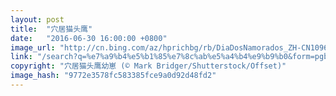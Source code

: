 ```yaml
---
layout: post
title:  "穴居猫头鹰"
date:   "2016-06-30 16:00:00 +0800"
image_url: "http://cn.bing.com/az/hprichbg/rb/DiaDosNamorados_ZH-CN10966266512_1920x1080.jpg"
link: "/search?q=%e7%a9%b4%e5%b1%85%e7%8c%ab%e5%a4%b4%e9%b9%b0&form=pgbar1&mkt=zh-cn"
copyright: "穴居猫头鹰幼崽 (© Mark Bridger/Shutterstock/Offset)"
image_hash: "9772e3578fc583385fce9a0d92d48fd2"
---
```

